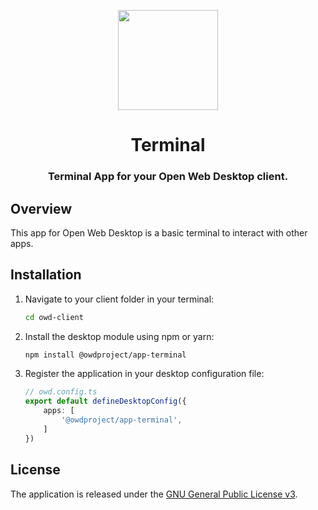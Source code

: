 <p align="center">
  <img width="160" height="160" src="https://avatars.githubusercontent.com/u/65117737?s=160&v=4" />
</p>
<h1 align="center">Terminal</h1>
<h3 align="center">
  Terminal App for your Open Web Desktop client.
</h3>

## Overview

This app for Open Web Desktop is a basic terminal to interact with other apps.

## Installation

1.  Navigate to your client folder in your terminal:

    ```bash
    cd owd-client
    ```

2.  Install the desktop module using npm or yarn:

    ```bash
    npm install @owdproject/app-terminal
    ```

3.  Register the application in your desktop configuration file:

    ```typescript
    // owd.config.ts
    export default defineDesktopConfig({
        apps: [
            '@owdproject/app-terminal',
        ]
    })
    ```

## License

The application is released under the [GNU General Public License v3](LICENSE).
